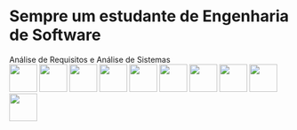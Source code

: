 <h1>Sempre um estudante de Engenharia de Software</h1>
<div>
  Análise de Requisitos e Análise de Sistemas
</div>
<div>
  <img width=50 src="https://cdn.jsdelivr.net/gh/devicons/devicon/icons/html5/html5-original.svg" />
<img width=50 src="https://cdn.jsdelivr.net/gh/devicons/devicon/icons/css3/css3-original.svg" />
<img width=50 src="https://cdn.jsdelivr.net/gh/devicons/devicon/icons/javascript/javascript-original.svg" />
<img width=50 src="https://cdn.jsdelivr.net/gh/devicons/devicon/icons/nodejs/nodejs-original.svg" />
<img width=50 src="https://cdn.jsdelivr.net/gh/devicons/devicon/icons/python/python-original.svg" />
<img width=50 src="https://cdn.jsdelivr.net/gh/devicons/devicon/icons/java/java-original.svg" />
<img width=50 src="https://cdn.jsdelivr.net/gh/devicons/devicon/icons/php/php-original.svg" />
<img width=50 src="https://cdn.jsdelivr.net/gh/devicons/devicon/icons/mysql/mysql-original.svg" />
<img width=50 src="https://cdn.jsdelivr.net/gh/devicons/devicon/icons/postgresql/postgresql-original.svg" />
<img width=50 src="https://cdn.jsdelivr.net/gh/devicons/devicon/icons/debian/debian-original.svg" />

</div>

